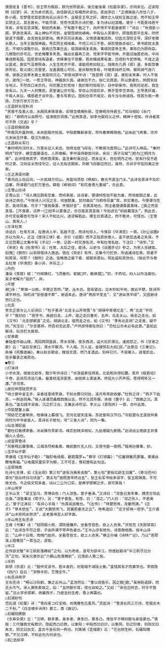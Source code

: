 <!-- { "loadSidebar": true } -->
    慎尝反复《晋书》，目王导为叛臣，颇为世所骇异。後见崔後渠《松窗杂录》，亦同余见。近读阳明《纪梦》诗，尤为卓识真见，自信鄙说之有稽而非谬也。其自序曰：“正德庚辰八月廿八夕，卧小阁，忽梦晋忠臣郭景纯氏以诗示予，且极言王导之奸，谓世之人徒知王敦之逆，而不知王导实阴主之。其言甚长，不能尽录，觉而书其所示诗於壁，复为诗以纪其略。嗟乎！今距景纯若干年矣，非有实恶深冤，郁结而未暴，宁有数千载之下，尚怀愤不平若是者耶！”诗云：“秋夜卧小阁，梦游沧海滨。海上神仙不可到，金银宫阙尚嶙峋。中有仙人芙蓉巾，顾我宛若平生亲。欣然就语下烟雾，自言姓名郭景纯。携手历历诉衷曲，义愤感激难具陈。切齿尤深怨王导，深奸老猾长欺人。当年王敦觊神器，导实阴主相缘夤。不然三问三不答，胡忍使敦杀伯仁。寄书欲拔太真舌，不相为谋敢尔云。敦病已笃事已去，临哭嫁祸复卖敦。事成同享帝王贵，事败仍为顾命臣。几微隐约亦可见，世史掩覆多失真。袖出长篇再三说，觉来字字能书绅。开窗试抽晋史阅，中间事迹颇有因。因思景纯有道者，世移事往千馀春。若非精诚果有激，岂得到今犹愤嗔。不成之语以筮戒，敦实气沮竟殒身。人生生死亦不易，谁能视死如轻尘。烛微先几炳《易》道，多能馀事非所论。取义成仁忠晋室，龙逢龚胜心可伦。是非颠倒多有，吁嗟景纯终见伸。御风骑气游八垠，彼敦之徒草木粪土臭腐同沉沦。”郭景纯梦中诗：“我昔明《易》道，故知未来事。时人不我识，遂传一技。一思王导徒，神器良久觊。诸谢岂不力，伯仁见其底。所以敦者仇，罔顾天经与地义。不然百口未负托，何忍置之於死地！我於斯时知有分，日中斩柴市。我死何足悲，我生良有以。九天一人拊膺悲，恶室诸公亦可耻。举目山河徒叹非，携手登亭空洒泪。王导真奸雄，千哉人未议。偶感君子谈中及，重与写真记。固知仓卒不成文，自今当与频谑戏。傥其为我一表扬，万世万世万万世。”
    ○王昌龄长信秋词
    “芙蓉不及美人妆，水殿风来珠翠香。却恨含情掩秋扇，空悬明月待君王。”司马相如《长门赋》：“悬明月以自照兮，徂清夜於洞房。”此用其语，如李光弼将义之师，精神十倍矣。作诗者其可不熟《文选》乎？
    ○王昌龄殿前曲
    “昨夜风开露井桃，未央前殿月轮高。平阳歌舞新承宠，帘外春寒赐锦袍。”此咏赵飞燕事，亦开元末纳玉环事，借汉为喻也。
    ○王昌龄从军行
    “秦时明月汉时关，万里长征人未还。但得龙庭飞将在，不教胡马度阴山。”此诗可入神品，“秦时明月”四字，横空盘硬语也，人所难解。李中溪侍御尝问余，余曰：扬子云赋“枪为，明月为堠”，此诗借用其字，而用意深矣。盖言秦时虽远征，而未设关，但在明月之地，犹有行役不逾时之意。汉则设关而戍守之，征人无有还期矣，所赖飞将御边而已，虽然，亦异乎守在四夷之世矣。
    ○王之涣梁州歌
    “黄河远上白云间，一片孤城万仞山。羌笛何须怨《杨柳》，春光不渡玉门关。”此诗言恩泽不及於边塞，所谓君门远於万里也。薛能《柳枝词》“和花香雪九重城”，亦此意。
    ○王雪山论诗
    王雪山云：“诗人偶见鹊有空巢，而鸠来居，谈诗者，便谓鸠性拙不能为巢，而恒居鹊之巢，此谈诗之病也。”今按诗人兴况之言，鸠居鹊巢，犹时曲云“乌鸦夺凤巢”耳，非实事也。今便谓乌性恶，能夺凤巢，可乎？“食我桑葚，怀我好音”，亦美其地也，而注者便谓桑葚美味，食之而变其音。不食葚，试养一，经年以葚食之，亦岂能变其音哉！今俗谚云“蚂蚁戴笼头”，例此言，亦可言蚁著辔可驾乎！宋人不知比兴，遂谬解若此，儒生白首诵之，而不敢非，可怪也。（王雪山，南宋人。）
    ○方泽杜常
    诗话云：杜常方泽，在唐诗人中，名姓不显，而诗句惊人，今惟存《华清宫》一首。《孙公谈圃》亦以为宋人，近注《唐诗三体》者，亦引《谈圃》而不正指其非唐人，盖不欲显选者之失耳。予又见范蜀公文集中有《手记》一卷，记其一时交游名流，中有杜常名姓，下注曰：“诗学。”又《宋史》有《杜常传》云：杜常，太后之侄，能诗。以史与《谈圃手记》参之，为宋人无肄矣。如唐《鼓吹》以宋胡宿诗入唐选。宿在《宋史》有传，文集今行於世，所选诸诗在焉，观者不知其误，何耶？《鼓吹》之选，皆晚唐之最下者，或疑非遗仙，观此益知其伪也。（按此节与卷五杜常《华清宫》条小异，并存之。）
    ○丹的
    潘岳《芙蓉》赋：“丹辉拂红，飞须垂的。斐披吓，散焕熠。”的，子药切，妇人以丹注面也。吴才老解为“指的”，非。
    ○平楚
    谢诗：“寒城一以眺，平楚正苍然。”楚，丛木也。登高望远，见木杪如平地，故云平楚，犹诗所谓平林也。陆机诗“安辔遵平莽”，谢语本此。唐诗“燕掠平芜去”，又“游丝荡平绿”，又因谢诗而衍之也。
    ○北走
    李文正尝与让人论诗曰：“杜子美诗‘北走关山开雨雪’与‘胡骑中宵堪北走’，两‘北走’字同乎？”慎对曰：“按字书，疾趋曰走，上声，驱之走曰春天，去声。北走关山，疾走之走也，如《汉书》‘北走邯郸道’之走。胡骑北走，驱而走之也，如《汉书》‘季布北走胡’之走是，疑不同。”先生曰：“尔言甚辨，然吾初无此意。”卢师邵侍御在侧曰：“恐杜公亦未必有此意。”盖如此解诗，似涉於太凿耳。
    ○甘泉歌
    秦始皇作骊山陵，周回跨阴盘县，界水背陵，使东西流，运大石於渭北，诸民怨之，作《甘泉之歌》云：“运石甘泉口，渭水不敢流。千人唱，万人讴，金陵馀石大如区。”此歌见《三秦记》。余编《风雅逸编》，秦以前古歌谣，搜括无遗，而乃复遗此。刻梓已行，不容窜入，遂笔於此，信乎纂录之难周也。
    ●卷三
    ○打油诗
    小市水涨，妓居北岩寺，黠少年作诗曰：“水涨倡家住得高，北岩和尚得松腰。丢开《般若经》千卷，且说风流话几条。最喜枕连添耍笑，由他岸上涌波涛。师徒大小齐声祝，愿得明年又一遭。”亦可笑。
    ○皮日休馆娃宫怀古
    “响さ廊中金玉步，采香径里绮罗身。不知水葬归何处，溪月弯弯欲效颦。”杜牧之诗：“西子下姑苏，一舸逐鸱夷。”後人遂谓范蠡载西施以去，然不见其所据。余按《墨子》云：“西施之沉，其美也。”盖勾践平吴後，沉之於江也，又兼此诗可证。李义山《景阳井》一首，亦叶此意。
    ○令狐楚塞上曲
    “阴碛茫茫塞草排，桔槔烽上暮烟飞。交河北望天连海，苏武曾将汉节归。”令狐楚与王涯张仲素同时为中书省舍人，其诗长于绝句，号“三舍人诗”，同为一集。
    ○仙女湘妃庙
    “碧杜红衡缥渺香，冰丝弹月弄新凉。峰峦到晓浑相似，九处堪疑九断肠。”此诗出尘绝欲主非食烟火人语也。
    ○戎昱霁雪诗
    “风卷残云暮雪晴，江烟洗尽柳条青。檐前数片无人扫，又得书窗一夜明。”暗用孙康事，妙。
    ○玉华仙子歌
    李康成《玉华仙子歌》：“璇阶电绮阁，碧题霜罗★。”蔡孚《打球篇》：“红鬣锦鬟风骤骥，黄骆丝鞭电紫骝。”以电霜风雷实字为眼，工不可言，惟初唐有此句法。
    ○玉瑕锦类
    杜诗七言律，如《玉台观》第三句“遂有冯夷来击鼓”，第七句“更有红颜生羽翼”，《寄马巴州》首句“勋业终归马伏波”，第五句“独把渔竿终远去”，犹王右军书帖多误字，皆玉瑕锦类，不可效尤也。今之临文荒率者，动以二公为口实，是寿学邯郸之步，良可笑哉！
    ○半山用字
    王半山文：“梁王坠马，贾傅自伤；门人泔鱼，曾子垂涕。”又诗曰：“泔鱼已发年事，搏虎方惊此日身。”泔鱼事出《荀子》，云：“曾子食鱼，有馀，曰：‘泔之。’门人曰：‘泔之伤人，不若奥之。’曾子泣涕曰：‘有异心乎哉！’伤其闻这晚也。“《左传》：”林楚怒焉，及衢而骋。”《庄子》“草木怒生”，又说“大鹏怒而飞，其翼若垂天之云”。林希逸曰：“庄子好用一怒字。”王介甫诗“山木悲鸣水怒流”，此老善用苦人好字面。
    ○半山用王右丞诗
    王维《书事》诗：“轻阴阁小雨，深院昼慵开。坐看苍苔色，欲上人衣来。”洪觉范《天厨禁脔》云：“此诗含不尽之意，子由所谓不带声色者也。”王半山亦有绝句，诗意颇相类。按半山诗云：“山中十日雨，雨晴门始开。坐看苍苔文，欲上人衣来。”蔡正孙编《诗林广记》，乃以“若耶溪上踏莓苔”一首当之，谬矣。
    ○半江
    近传邵文敬“半江帆影落樽前”之句，以为奇绝，遂号为邵半江。然唐赵嘏诗“半江帆尽见分流”之句，宋米元章亦云“六朝山色落樽前”，已落前人第二矣。
    ○半豹
    郭颁《世语》云：“殷仲文读书，若半袁豹，则笔端不减陆士衡。”盖惜其有才而寡学也。李商隐《四六》启云：“学殊半豹，艺愧全牛。”
    ○右丞诗用字
    王右丞诗：“畅以沙际鹤，兼之云外山。”孟浩然云：“重以观鱼乐，因之鼓歌。”虽用助语辞，而无头巾气。宋人黄陈辈效之，如：“且然聊尔耳，得也自知之。”又如：“命也岂终否，时乎不暂留。”岂止学步邯郸，效颦西子，乃是丑妇生疮，雪上再霜也。
    ○石湖妙句
    范石湖《初夏》诗：“雪白荼コ红宝相，尚携春色见薰风。”灵岩诗：“雪浪长风三万顷，苍烟古木二千秋。”《白玉楼步诗序》甚工，类《画记》。
    ○石碣阳镌额
    《东皋杂录》云：“汉碑，额多篆，身多隶，隶多凹，篆多凸，惟张平子碑则额与身皆篆也。”慎按：三代锺鼎文有款识，隐起而凸曰款，以象阳；中陷而凹曰识，以象阴。刻之印章，则阳文曰朱文，阴文曰白文，盖古今金石同一例也。刘禹锡《宜城歌》云：“花台侧生树，石碣阳镌额。”不见汉碑，不知此句为何说也。
    ○石去卸亭
